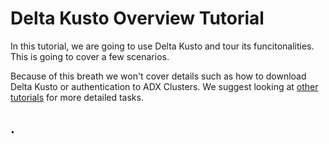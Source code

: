 # Delta Kusto Overview Tutorial

In this tutorial, we are going to use Delta Kusto and tour its funcitonalities.  This is going to cover a few scenarios.

Because of this breath we won't cover details such as how to download Delta Kusto or authentication to ADX Clusters.  We suggest looking at [other tutorials](README.md) for more detailed tasks.

## .